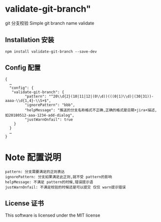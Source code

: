 # validate-git-branch"
git 分支校验
Simple git branch name validate

## Installation 安装

```
npm install validate-git-branch --save-dev
```

## Config 配置

```
{
  …
  "config": {
   "validate-git-branch": {
         "pattern": "^20\\d{2}(10|11|12|(0\\d))(((0|1)\\d)|(30|31))-aaaa-\\d{1,4}-\\S+$",
         "ignorePattern": "bbb",
         "helpMessage": "推送的分支名称格式不正确,正确的格式是日期+jira+描述,如20180512-aaa-1234-add-dialog",
         "justWarnOnfail": true
    }
  }
  …
}
```

# Note  配置说明
```
pattern: 分支需要满足的正则表达
ignorePattern: 分支如果满足此正则,就不受 pattern的影响
helpMessage: 不满足 pattern的时候,错误提示语
justWarnOnfail: 不满足校验的时候还是可以提交 仅仅 warn提示错误
```


## License 证书

This software is licensed under the MIT license

